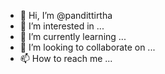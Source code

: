 - 👋 Hi, I’m @pandittirtha
- 👀 I’m interested in ...
- 🌱 I’m currently learning ...
- 💞️ I’m looking to collaborate on ...
- 📫 How to reach me ...

<!---
pandittirtha/pandittirtha is a ✨ special ✨ repository because its `README.md` (this file) appears on your GitHub profile.
You can click the Preview link to take a look at your changes.
--->
